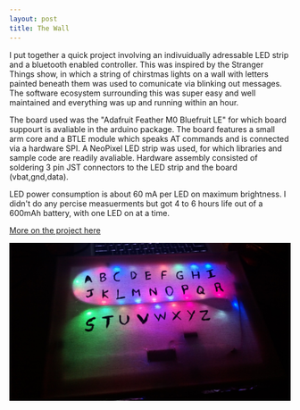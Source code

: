```yaml
---
layout: post
title: The Wall
---
```


I put together a quick project involving an indivuidually adressable LED strip and a bluetooth enabled controller.  This was inspired by the Stranger Things show, in which a string of chirstmas lights on a wall with letters painted beneath them was used to comunicate via blinking out messages.  The software ecosystem surrounding this was super easy and well maintained and everything was up and running within an hour.

The board used was the "Adafruit Feather M0 Bluefruit LE" for which board suppourt is avaliable in the arduino package.  The board features a small arm core and a BTLE module which speaks AT commands and is connected via a hardware SPI.  A NeoPixel LED strip was used, for which libraries and sample code are readily avaliable.  Hardware assembly consisted of soldering 3 pin JST connectors to the LED strip and the board (vbat,gnd,data).  

LED power consumption is about 60 mA per LED on maximum brightness.  I didn't do any percise measuerments but got 4 to 6 hours life out of a 600mAh battery, with one LED on at a time.


[More on the project here](https://github.com/YuchenLuo/TheWall)


![alt tag](https://raw.githubusercontent.com/YuchenLuo/TheWall/master/pictures/IMG_20161104_033112.jpg)


<!-- ![_config.yml]({{ site.baseurl }}/images/config.png)-->
